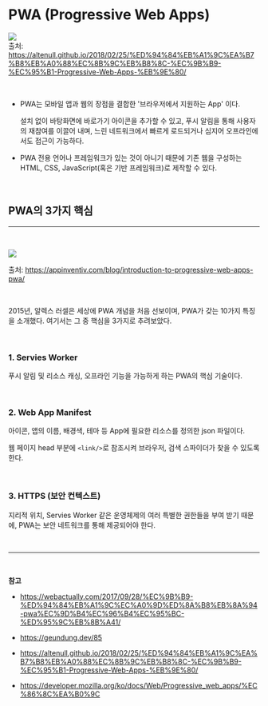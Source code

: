 # PWA (Progressive Web Apps)

![](https://altenull.github.io/images/pwa/capability&reach2.png)     
출처: https://altenull.github.io/2018/02/25/%ED%94%84%EB%A1%9C%EA%B7%B8%EB%A0%88%EC%8B%9C%EB%B8%8C-%EC%9B%B9-%EC%95%B1-Progressive-Web-Apps-%EB%9E%80/

<br/>

- PWA는 모바일 앱과 웹의 장점을 결합한 '브라우저에서 지원하는 App' 이다.   
  
  설치 없이 바탕화면에 바로가기 아이콘을 추가할 수 있고, 푸시 알림을 통해 사용자의 재참여를 이끌어 내며, 느린 네트워크에서 빠르게 로드되거나 심지어 오프라인에서도 접근이 가능하다.

- PWA 전용 언어나 프레임워크가 있는 것이 아니기 때문에 기존 웹을 구성하는 HTML, CSS, JavaScript(혹은 기반 프레임워크)로 제작할 수 있다.

<br/>

## PWA의 3가지 핵심

<hr/>
<br/>


![](https://mk0appinventiv4394ey.kinstacdn.com/wp-content/uploads/sites/1/2020/04/Technical-Components-of-a-PWA.png)

출처: https://appinventiv.com/blog/introduction-to-progressive-web-apps-pwa/

<br/>

2015년, 알렉스 러셀은 세상에 PWA 개념을 처음 선보이며, PWA가 갖는 10가지 특징을 소개했다. 여기서는 그 중 핵심을 3가지로 추려보았다.

<br/>

### 1. Servies Worker

푸시 알림 및 리소스 캐싱, 오프라인 기능을 가능하게 하는 PWA의 핵심 기술이다. 

<br/>

### 2. Web App Manifest

아이콘, 앱의 이름, 배경색, 테마 등 App에 필요한 리소스를 정의한 json 파일이다.     

웹 페이지 head 부분에 `<link/>`로 참조시켜 브라우저, 검색 스파이더가 찾을 수 있도록 한다.

<br/>

### 3. HTTPS (보안 컨텍스트)

지리적 위치, Servies Worker 같은 운영체제의 여러 특별한 권한들을 부여 받기 때문에, PWA는 보안 네트워크를 통해 ​​제공되어야 한다.

<br/>
<hr/>
<br/>

**참고**   

- https://webactually.com/2017/09/28/%EC%9B%B9-%ED%94%84%EB%A1%9C%EC%A0%9D%ED%8A%B8%EB%8A%94-pwa%EC%9D%B4%EC%96%B4%EC%95%BC-%ED%95%9C%EB%8B%A41/     

- https://geundung.dev/85

- https://altenull.github.io/2018/02/25/%ED%94%84%EB%A1%9C%EA%B7%B8%EB%A0%88%EC%8B%9C%EB%B8%8C-%EC%9B%B9-%EC%95%B1-Progressive-Web-Apps-%EB%9E%80/

- https://developer.mozilla.org/ko/docs/Web/Progressive_web_apps/%EC%86%8C%EA%B0%9C
